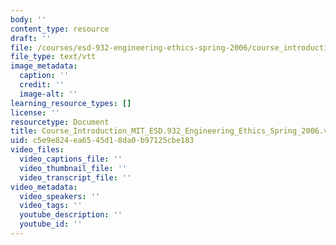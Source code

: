 ```yaml
---
body: ''
content_type: resource
draft: ''
file: /courses/esd-932-engineering-ethics-spring-2006/course_introduction_mit_esd932_engineering_ethics_spring_2006.vtt
file_type: text/vtt
image_metadata:
  caption: ''
  credit: ''
  image-alt: ''
learning_resource_types: []
license: ''
resourcetype: Document
title: Course_Introduction_MIT_ESD.932_Engineering_Ethics_Spring_2006.vtt
uid: c5e9e824-ea65-45d1-8da0-b97125cbe183
video_files:
  video_captions_file: ''
  video_thumbnail_file: ''
  video_transcript_file: ''
video_metadata:
  video_speakers: ''
  video_tags: ''
  youtube_description: ''
  youtube_id: ''
---
```

